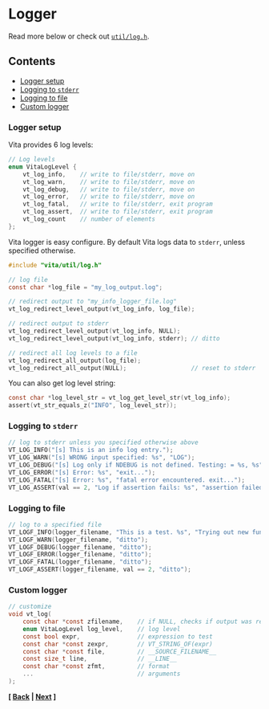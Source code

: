 # Logger
Read more below or check out [`util/log.h`](../../inc/vita/util/log.h).

## Contents
* [Logger setup](page7.md#logger-setup)
* [Logging to `stderr`](page7.md#logging-to-stderr)
* [Logging to file](page7.md#logging-to-file)
* [Custom logger](page7.md#custom-logger)

### Logger setup
Vita provides 6 log levels: 

```c
// Log levels
enum VitaLogLevel {
    vt_log_info,    // write to file/stderr, move on
    vt_log_warn,    // write to file/stderr, move on
    vt_log_debug,   // write to file/stderr, move on
    vt_log_error,   // write to file/stderr, move on
    vt_log_fatal,   // write to file/stderr, exit program
    vt_log_assert,  // write to file/stderr, exit program
    vt_log_count    // number of elements
};
```

Vita logger is easy configure. By default Vita logs data to `stderr`, unless specified otherwise.

```c
#include "vita/util/log.h"

// log file
const char *log_file = "my_log_output.log";

// redirect output to "my_info_logger_file.log"
vt_log_redirect_level_output(vt_log_info, log_file); 

// redirect output to stderr
vt_log_redirect_level_output(vt_log_info, NULL); 
vt_log_redirect_level_output(vt_log_info, stderr); // ditto

// redirect all log levels to a file
vt_log_redirect_all_output(log_file);
vt_log_redirect_all_output(NULL);                  // reset to stderr
```

You can also get log level string:

```c
const char *log_level_str = vt_log_get_level_str(vt_log_info);
assert(vt_str_equals_z("INFO", log_level_str));
```

### Logging to `stderr`

```c
// log to stderr unless you specified otherwise above
VT_LOG_INFO("[s] This is an info log entry.");
VT_LOG_WARN("[s] WRONG input specified: %s", "LOG");
VT_LOG_DEBUG("[s] Log only if NDEBUG is not defined. Testing: = %s, %s", "debug msg", "debug2");
VT_LOG_ERROR("[s] Error: %s", "exit...");
VT_LOG_FATAL("[s] Error: %s", "fatal error encountered. exit...");
VT_LOG_ASSERT(val == 2, "Log if assertion fails: %s", "assertion failed");
```

### Logging to file

```c
// log to a specified file
VT_LOGF_INFO(logger_filename, "This is a test. %s", "Trying out new functionality.");
VT_LOGF_WARN(logger_filename, "ditto");
VT_LOGF_DEBUG(logger_filename, "ditto");
VT_LOGF_ERROR(logger_filename, "ditto");
VT_LOGF_FATAL(logger_filename, "ditto");
VT_LOGF_ASSERT(logger_filename, val == 2, "ditto");
```

### Custom logger

```c
// customize
void vt_log(
    const char *const zfilename,    // if NULL, checks if output was redirected by the user, otherwise use stderr
    enum VitaLogLevel log_level,    // log level
    const bool expr,                // expression to test
    const char *const zexpr,        // VT_STRING_OF(expr)
    const char *const file,         // __SOURCE_FILENAME__
    const size_t line,              // __LINE__
    const char *const zfmt,         // format
    ...                             // arguments
);
```

**[ [Back](page6.md) | [Next](page8.md) ]**

